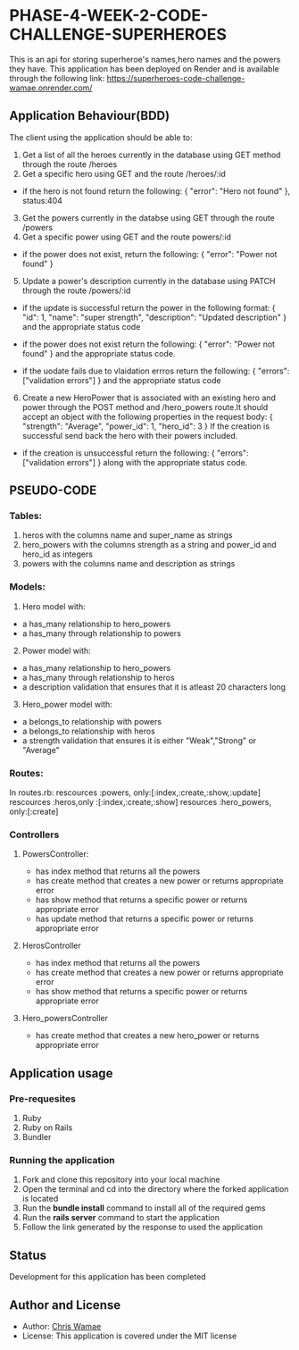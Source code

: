 # PHASE-4-WEEK-2-CODE-CHALLENGE-SUPERHEROES
This is an api for storing superheroe's names,hero names and the powers they have.
This application has been deployed on Render and is available through the following link:
https://superheroes-code-challenge-wamae.onrender.com/

## Application Behaviour(BDD)
The client using the application should be able to: 
1. Get a list of all the heroes currently in the database using GET method through the route /heroes
2. Get a specific hero using GET and the route /heroes/:id
- if the hero is not found return the following: 
{   "error": "Hero not found" }, status:404
3. Get the powers currently in the databse
using GET through the route /powers
4. Get a specific power using GET and the route powers/:id
- if the power does not exist, return the following:
{
  "error": "Power not found"
}
5. Update a power's description currently in the database using PATCH through the route /powers/:id
- if the update is successful return the power in the following format: 
{
  "id": 1,
  "name": "super strength",
  "description": "Updated description"
}
and the appropriate status code

- if the power does not exist return the following:
{
  "error": "Power not found"
} and the appropriate status code.

- if the uodate fails due to vlaidation errros return the following:
{
  "errors": ["validation errors"]
} and the appropriate status code

6. Create a new HeroPower that is associated with an existing hero and power through the POST method and /hero_powers route.It should accept an object with the following properties in the request body:
{
  "strength": "Average",
  "power_id": 1,
  "hero_id": 3
}
If the creation is successful send back the hero with their powers included.

- if the creation is unsuccessful return the following:
{
  "errors": ["validation errors"]
} along with the appropriate status code.

## PSEUDO-CODE
### Tables:
1. heros with the columns name and super_name as strings
2. hero_powers with the columns strength as a string and power_id and hero_id as integers
3. powers with the columns name and description as strings

### Models:
1. Hero model with:
- a has_many relationship to hero_powers
- a has_many through relationship to powers

2. Power model with:
- a has_many relationship to hero_powers
- a has_many through relationship to heros
- a description validation that ensures that it is atleast 20 characters long 


3. Hero_power model with:
- a belongs_to relationship with powers
- a belongs_to relationship  with heros
- a strength validation that ensures it is either "Weak","Strong" or "Average"

### Routes: 
In routes.rb:
rescources :powers, only:[:index,:create,:show,:update]
rescources :heros,only :[:index,:create,:show]
resources :hero_powers, only:[:create]

### Controllers
1. PowersController:
   - has index method that returns all the powers
   - has create method that creates a new power or returns appropriate error 
   - has show method that returns a specific power or  returns appropriate error
   - has update method that returns a specific power or returns appropriate error

2. HerosController
   - has index method that returns all the powers
   - has create method that creates a new power or returns appropriate error 
   - has show method that returns a specific power or  returns appropriate error

3. Hero_powersController
    - has create method that creates a new hero_power or returns appropriate error

## Application usage
### Pre-requesites
1. Ruby 
2. Ruby on Rails
3. Bundler 
### Running the application
1. Fork and clone this repository into your local machine
2. Open the terminal and cd into the directory where the forked application is located
3. Run the **bundle install** command to install all of the required gems
4. Run the **rails server** command to start the application
5. Follow the link generated by the response to used the application

## Status
Development for this application has been completed 

## Author and License
- Author: [Chris Wamae](https://github.com/chris-wamae)
- License: This application is covered under the MIT license

 




